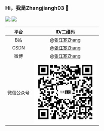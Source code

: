 ### Hi，我是Zhangjiangh03 👋

  
![](https://github-readme-stats.vercel.app/api/top-langs/?username=zhangjiangh03&layout=compact&hide_border=true&langs_count=10)
![](https://github-readme-stats.vercel.app/api?username=zhangjiangh03)

|平台|ID/二维码|
|:--:|:--:|
|B站|[@张江寒Zhang](https://space.bilibili.com/40820052)|
|CSDN|[@张江寒Zhang](https://blog.csdn.net/m0_73331512)|
|微博|[@张江寒Zhang](https://weibo.com/u/7789430693)|
|微信公众号|<img src="img/qrcode.jpg" alt="qrcode.jpg" width="200" height="200">|
